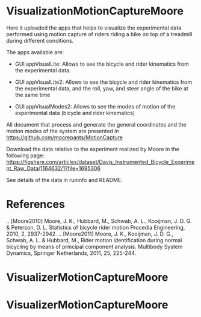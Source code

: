 # VisualizationMotionCaptureMoore

Here it uploaded the apps that helps to visualize the experimental data performed using motion capture of riders riding a bike on top of a treadmill during different conditions.

The apps available are: 

- GUI appVisualLite: Allows to see the bicycle and rider kinematics from the experimental data.

- GUI appVisualLite2: Allows to see the bicycle and rider kinematics from the experimental data, and the roll, yaw, and steer angle of the bike at the same time

- GUI appVisualModes2: Allows to see the modes of motion of the experimental data (bicycle and rider kinematics)


All document that process and generate the general coordinates and the motion modes of the system are presented in https://github.com/moorepants/MotionCapture

Download the data relative to the experiment realized by Moore in the following page: https://figshare.com/articles/dataset/Davis_Instrumented_Bicycle_Experiment_Raw_Data/1164632/1?file=1695306

See details of the data in runinfo and README.

References
==========

.. [Moore2010] Moore, J. K., Hubbard, M., Schwab, A. L., Kooijman, J. D. G. &
   Peterson, D. L. Statistics of bicycle rider motion Procedia Engineering, 2010,
   2, 2937-2942.
.. [Moore2011] Moore, J. K., Kooijman, J. D. G., Schwab, A. L. & Hubbard, M.,
   Rider motion identification during normal bicycling by means of principal
   component analysis. Multibody System Dynamics, Springer Netherlands, 2011,
   25, 225-244.





# VisualizerMotionCaptureMoore
# VisualizerMotionCaptureMoore
